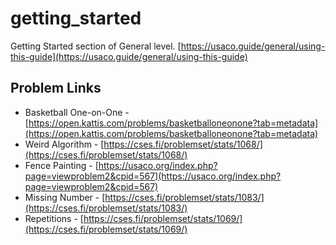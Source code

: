 # getting_started
Getting Started section of General level. [https://usaco.guide/general/using-this-guide](https://usaco.guide/general/using-this-guide)

## Problem Links
- Basketball One-on-One - [https://open.kattis.com/problems/basketballoneonone?tab=metadata](https://open.kattis.com/problems/basketballoneonone?tab=metadata)
- Weird Algorithm - [https://cses.fi/problemset/stats/1068/](https://cses.fi/problemset/stats/1068/)
- Fence Painting - [https://usaco.org/index.php?page=viewproblem2&cpid=567](https://usaco.org/index.php?page=viewproblem2&cpid=567)
- Missing Number - [https://cses.fi/problemset/stats/1083/](https://cses.fi/problemset/stats/1083/)
- Repetitions - [https://cses.fi/problemset/stats/1069/](https://cses.fi/problemset/stats/1069/)